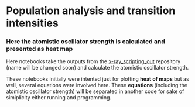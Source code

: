 # Population analysis and transition intensities
### Here the atomistic oscillator strength is calculated and presented as heat map

Here notebooks take the outputs from the [x-ray_scripting_out](https://github.com/caraortizmah/x-ray_scripting_out) 
repository (name will be changed soon) and calculate the atomistic oscillator strength.

These notebooks initially were intented just for plotting **heat of maps** but as well, several equations were involved here.
These **equations** (including the atomistic oscillator strength) will be separated in another code for sake of simiplicity either running and programming.
